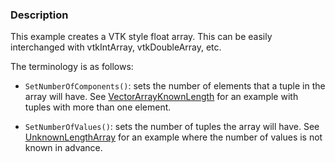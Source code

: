 ### Description

This example creates a VTK style float array. This can be easily interchanged with vtkIntArray, vtkDoubleArray, etc.

The terminology is as follows:

* `SetNumberOfComponents()`: sets the number of elements that a tuple in the array will have. See [VectorArrayKnownLength](/Java/Utilities/VectorArrayKnownLength) for an example with tuples with more than one element.

* `SetNumberOfValues()`: sets the number of tuples the array will have. See [UnknownLengthArray](/Java/Utilities/UnknownLengthArray) for an example where the number of values is not known in advance.
